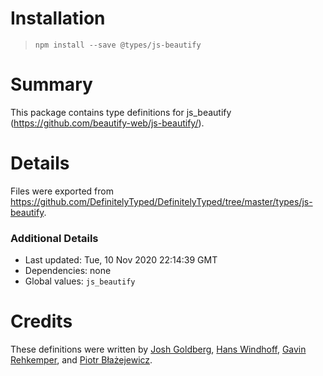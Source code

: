 # Installation
> `npm install --save @types/js-beautify`

# Summary
This package contains type definitions for js_beautify (https://github.com/beautify-web/js-beautify/).

# Details
Files were exported from https://github.com/DefinitelyTyped/DefinitelyTyped/tree/master/types/js-beautify.

### Additional Details
 * Last updated: Tue, 10 Nov 2020 22:14:39 GMT
 * Dependencies: none
 * Global values: `js_beautify`

# Credits
These definitions were written by [Josh Goldberg](https://github.com/JoshuaKGoldberg), [Hans Windhoff](https://github.com/hansrwindhoff), [Gavin Rehkemper](https://github.com/gavinr), and [Piotr Błażejewicz](https://github.com/peterblazejewicz).
